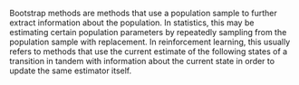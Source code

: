Bootstrap methods are methods that use a population sample to further extract information about the population. 
In statistics, this may be estimating certain population parameters by repeatedly sampling from the population sample with replacement.
In reinforcement learning, this usually refers to methods that use the current estimate of the following states of a transition in tandem with information about the current state in order to update the same estimator itself.
